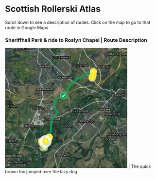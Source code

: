 # Scottish Rollerski Atlas

Scroll down to see a description of routes. Click on the map to go to that route in Google Maps

### Sheriffhall Park & ride to Roslyn Chapel | Route Description
[![Sheriffhall to Roslyn](/img/Sheriffhall-Roslyn-map.png)](https://www.google.com/maps/d/viewer?mid=1JsZ0qoeoCehcQnX9fXjmDTCpxYl9QLdc&ll=55.90462751573069%2C-3.104388772723885&z=14) | The quick brown fox jumped over the lazy dog

